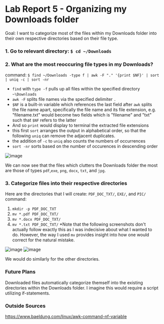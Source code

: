 # Lab Report 5 - Organizing my Downloads folder

Goal: I want to categorize most of the files within my Downloads folder into their own respective directories based on their file type.

### 1. Go to relevant directory: `$ cd ~/Downloads`
### 2. What are the most reoccuring file types in my Downloads?
command: `$ find ~/Downloads -type f | awk -F "." '{print $NF}' | sort | uniq -c | sort -nr`
- `find` with `type -f` pulls up all files within the specified directory `~\Downloads`
- `awk -F` splits file names via the specified delimiter `.`
- `$NF` is a built-in variable which references the last field after `awk` splits the file name apart, specifically the file name and its file extension, e.g. "filename.txt" would become two fields which is "filename" and "txt" such that `$NF` refers to the latter
- And so `print` would display to terminal the extracted file extensions
- this first `sort` arranges the output in alphabetical order, so that the following `uniq` can remove the adjacent duplicates. 
- the addition of `-c` to `uniq` also counts the numbers of occurrences
- `sort -nr` sorts based on the number of occurences in descending order

![image](https://user-images.githubusercontent.com/111631103/224905984-f0184ab6-692b-46e4-af3f-e1ef1006f68b.png)

We can now see that the files which clutters the Downloads folder the most are those of types `pdf`,`exe`, `png`, `docx`, `txt`, and `jpg`.

### 3. Categorize files into their respective directories

Here are the directories that I will create: `PDF_DOC_TXT/`, `EXE/`, and `PIC/`
command: 
  1. `mkdir -p PDF_DOC_TXT`
  2. `mv *.pdf PDF_DOC_TXT/`
  3. `mv *.docx PDF_DOC_TXT/`
  4. `mv *.txt PDF_DOC_TXT/`
*Note that the following screenshots don't actually follow exactly this as I was indecisive about what I wanted to do. However, the way I used `mv` provides insight into how one would correct for the natural mistake.

![image](https://user-images.githubusercontent.com/111631103/224907786-1a70a599-985c-409e-84a1-524d12efe94c.png)
![image](https://user-images.githubusercontent.com/111631103/224907801-ab1b0028-1fb5-477f-a792-b651a745929c.png)

We would do similarly for the other directories.

### Future Plans
Downloaded files automatically categorize themself into the existing directories within the Downloads folder. I imagine this would require a script utilizing if-statements.

### Outside Sources
https://www.baeldung.com/linux/awk-command-nf-variable
